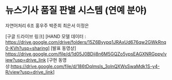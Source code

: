 
# 뉴스기사 품질 판별 시스템 (연예 분야)

자연어처리 6조 홍우주 박준희 최은서 이정은

[구글 드라이브 링크]
[HAND 모델 데이터 : https://drive.google.com/drive/folders/15Z6Byypq1JRAxUd676qw2GWkRnq0-KVh?usp=sharing]
[발표 동영상]
https://drive.google.com/file/d/1d05J0BDij8n6M5GQZo5ypsEAGXNRGppy/view?usp=drive_link [구현 동영상:https://drive.google.com/file/d/186tDqlmsIs_3olnQXWsSwaMdk1S-y4-R/view?usp=drive_link]

